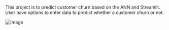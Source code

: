 This project is to predict customer churn based on the ANN and Streamlit. User have options to enter data to predict whether a customer churn or not.



![image](https://github.com/user-attachments/assets/500475b0-cd89-4ac5-a915-280c2100d8f4)
